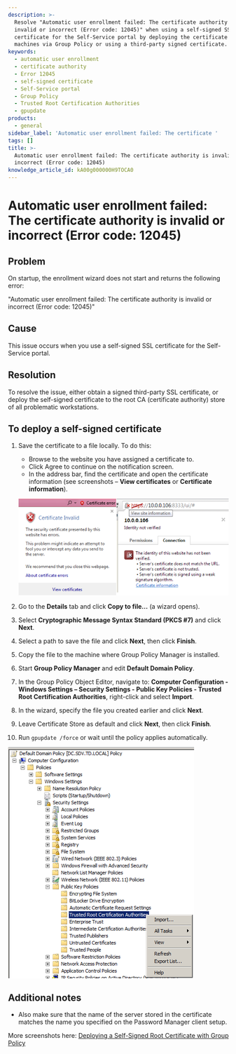 ```yaml
---
description: >-
  Resolve "Automatic user enrollment failed: The certificate authority is
  invalid or incorrect (Error code: 12045)" when using a self-signed SSL
  certificate for the Self-Service portal by deploying the certificate to client
  machines via Group Policy or using a third-party signed certificate.
keywords:
  - automatic user enrollment
  - certificate authority
  - Error 12045
  - self-signed certificate
  - Self-Service portal
  - Group Policy
  - Trusted Root Certification Authorities
  - gpupdate
products:
  - general
sidebar_label: 'Automatic user enrollment failed: The certificate '
tags: []
title: >-
  Automatic user enrollment failed: The certificate authority is invalid or
  incorrect (Error code: 12045)
knowledge_article_id: kA00g000000H9TOCA0
---
```


# Automatic user enrollment failed: The certificate authority is invalid or incorrect (Error code: 12045)

## Problem
On startup, the enrollment wizard does not start and returns the following error:

"Automatic user enrollment failed: The certificate authority is invalid or incorrect (Error code: 12045)"

## Cause
This issue occurs when you use a self-signed SSL certificate for the Self-Service portal.

## Resolution
To resolve the issue, either obtain a signed third-party SSL certificate, or deploy the self-signed certificate to the root CA (certificate authority) store of all problematic workstations.

## To deploy a self-signed certificate
1. Save the certificate to a file locally. To do this:
   - Browse to the website you have assigned a certificate to.
   - Click Agree to continue on the notification screen.
   - In the address bar, find the certificate and open the certificate information (see screenshots – **View certificates** or **Certificate information**).

   ![User-added image](./images/ka04u00000116cj_0EM700000004yH3.png)

2. Go to the **Details** tab and click **Copy to file…** (a wizard opens).
3. Select **Cryptographic Message Syntax Standard (PKCS #7)** and click **Next**.
4. Select a path to save the file and click **Next**, then click **Finish**.
5. Copy the file to the machine where Group Policy Manager is installed.
6. Start **Group Policy Manager** and edit **Default Domain Policy**.
7. In the Group Policy Object Editor, navigate to:
   **Computer Configuration - Windows Settings – Security Settings - Public Key Policies - Trusted Root Certification Authorities**, right-click and select **Import**.
8. In the wizard, specify the file you created earlier and click **Next**.
9. Leave Certificate Store as default and click **Next**, then click **Finish**.
10. Run `gpupdate /force` or wait until the policy applies automatically.

![User-added image](./images/ka04u00000116cj_0EM700000004yHD.png)

## Additional notes
- Also make sure that the name of the server stored in the certificate matches the name you specified on the Password Manager client setup.

More screenshots here: [Deploying a Self-Signed Root Certificate with Group Policy](http://unixwiz.net/techtips/deploy-webcert-gp.html)
